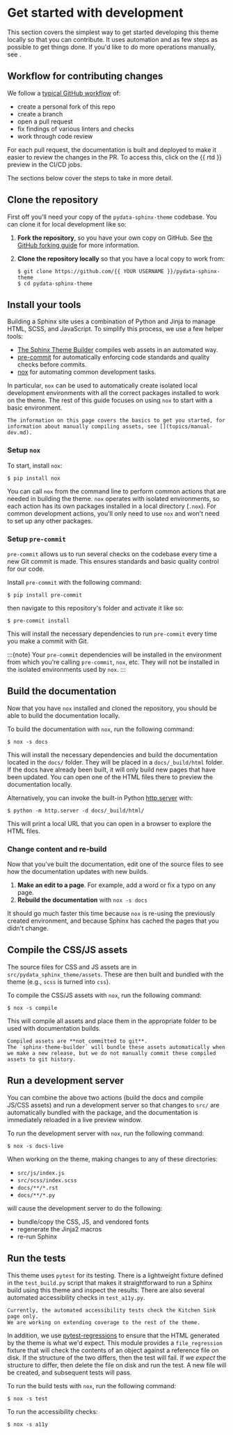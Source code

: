 # Get started with development

This section covers the simplest way to get started developing this theme locally so that you can contribute.
It uses automation and as few steps as possible to get things done.
If you'd like to do more operations manually, see [](topics/manual-dev.md).

## Workflow for contributing changes

We follow a [typical GitHub workflow](https://guides.github.com/introduction/flow/)
of:

- create a personal fork of this repo
- create a branch
- open a pull request
- fix findings of various linters and checks
- work through code review

For each pull request, the documentation is built and deployed to make it easier to review the changes in the PR.
To access this, click on the {{ rtd }} preview in the CI/CD jobs.

The sections below cover the steps to take in more detail.

## Clone the repository

First off you'll need your copy of the `pydata-sphinx-theme` codebase.
You can clone it for local development like so:

1. **Fork the repository**, so you have your own copy on GitHub.
   See [the GitHub forking guide](https://docs.github.com/en/get-started/quickstart/fork-a-repo) for more information.
2. **Clone the repository locally** so that you have a local copy to work from:

   ```console
   $ git clone https://github.com/{{ YOUR USERNAME }}/pydata-sphinx-theme
   $ cd pydata-sphinx-theme
   ```

## Install your tools

Building a Sphinx site uses a combination of Python and Jinja to manage HTML, SCSS, and JavaScript.
To simplify this process, we use a few helper tools:

- [The Sphinx Theme Builder](https://sphinx-theme-builder.readthedocs.io/en/latest/) compiles web assets in an automated way.
- [pre-commit](https://pre-commit.com/) for automatically enforcing code standards and quality checks before commits.
- [nox](https://nox.thea.codes/) for automating common development tasks.

In particular, `nox` can be used to automatically create isolated local development environments with all the correct packages installed to work on the theme.
The rest of this guide focuses on using `nox` to start with a basic environment.

```{seealso}
The information on this page covers the basics to get you started, for information about manually compiling assets, see [](topics/manual-dev.md).
```

### Setup `nox`

To start, install `nox`:

```console
$ pip install nox
```

You can call `nox` from the command line to perform common actions that are needed in building the theme.
`nox` operates with isolated environments, so each action has its own packages installed in a local directory (`.nox`).
For common development actions, you'll only need to use `nox` and won't need to set up any other packages.

### Setup `pre-commit`

`pre-commit` allows us to run several checks on the codebase every time a new Git commit is made.
This ensures standards and basic quality control for our code.

Install `pre-commit` with the following command:

```console
$ pip install pre-commit
```

then navigate to this repository's folder and activate it like so:

```console
$ pre-commit install
```

This will install the necessary dependencies to run `pre-commit` every time you make a commit with Git.

:::{note}
Your `pre-commit` dependencies will be installed in the environment from which you're calling `pre-commit`, `nox`, etc.
They will not be installed in the isolated environments used by `nox`.
:::

## Build the documentation

Now that you have `nox` installed and cloned the repository, you should be able to build the documentation locally.

To build the documentation with `nox`, run the following command:

```console
$ nox -s docs
```

This will install the necessary dependencies and build the documentation located in the `docs/` folder.
They will be placed in a `docs/_build/html` folder.
If the docs have already been built, it will only build new pages that have been updated.
You can open one of the HTML files there to preview the documentation locally.

Alternatively, you can invoke the built-in Python [http.server](https://docs.python.org/3/library/http.server.html#module-http.server) with:

```console
$ python -m http.server -d docs/_build/html/
```

This will print a local URL that you can open in a browser to explore the HTML files.

### Change content and re-build

Now that you've built the documentation, edit one of the source files to see how the documentation updates with new builds.

1. **Make an edit to a page**. For example, add a word or fix a typo on any page.
2. **Rebuild the documentation** with `nox -s docs`

It should go much faster this time because `nox` is re-using the previously created environment, and because Sphinx has cached the pages that you didn't change.

## Compile the CSS/JS assets

The source files for CSS and JS assets are in `src/pydata_sphinx_theme/assets`.
These are then built and bundled with the theme (e.g., `scss` is turned into `css`).

To compile the CSS/JS assets with `nox`, run the following command:

```console
$ nox -s compile
```

This will compile all assets and place them in the appropriate folder to be used with documentation builds.

```{note}
Compiled assets are **not committed to git**.
The `sphinx-theme-builder` will bundle these assets automatically when we make a new release, but we do not manually commit these compiled assets to git history.
```

## Run a development server

You can combine the above two actions (build the docs and compile JS/CSS assets) and run a development server so that changes to `src/` are automatically bundled with the package, and the documentation is immediately reloaded in a live preview window.

To run the development server with `nox`, run the following command:

```console
$ nox -s docs-live
```

When working on the theme, making changes to any of these directories:

- `src/js/index.js`
- `src/scss/index.scss`
- `docs/**/*.rst`
- `docs/**/*.py`

will cause the development server to do the following:

- bundle/copy the CSS, JS, and vendored fonts
- regenerate the Jinja2 macros
- re-run Sphinx

## Run the tests

This theme uses `pytest` for its testing. There is a lightweight fixture defined
in the `test_build.py` script that makes it straightforward to run a Sphinx build using
this theme and inspect the results. There are also several automated accessibility checks in
`test_a11y.py`.

```{warning}
Currently, the automated accessibility tests check the Kitchen Sink page only.
We are working on extending coverage to the rest of the theme.
```

In addition, we use
[pytest-regressions](https://pytest-regressions.readthedocs.io/en/latest/) to
ensure that the HTML generated by the theme is what we'd expect. This module
provides a `file_regression` fixture that will check the contents of an object
against a reference file on disk. If the structure of the two differs, then the
test will fail. If we _expect_ the structure to differ, then delete the file on
disk and run the test. A new file will be created, and subsequent tests will
pass.

To run the build tests with `nox`, run the following command:

```console
$ nox -s test
```

To run the accessibility checks:

```console
$ nox -s a11y
```
